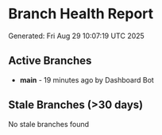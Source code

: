 # Branch Health Report
Generated: Fri Aug 29 10:07:19 UTC 2025

## Active Branches
- **main** - 19 minutes ago by Dashboard Bot

## Stale Branches (>30 days)
No stale branches found
